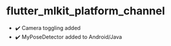 # flutter_mlkit_platform_channel

- :heavy_check_mark: Camera toggling added <br>
- :heavy_check_mark: MyPoseDetector added to Android/Java
